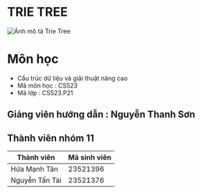 # TRIE TREE
![Ảnh mô tả Trie Tree](https://github.com/user-attachments/assets/483601f2-24bd-468a-a7b5-04782aa26c5a)

# Môn học 
 * Cấu trúc dữ liệu và giải thuật nâng cao
 * Mã môn học : CS523
 * Mã lớp : CS523.P21
## Giảng viên hướng dẫn : Nguyễn Thanh Sơn 
## Thành viên nhóm 11
| Thành viên | Mã sinh viên | 
|------------|--------------|
| Hứa Mạnh Tân | 23521396 | 
| Nguyễn Tấn Tài | 23521376 | 



